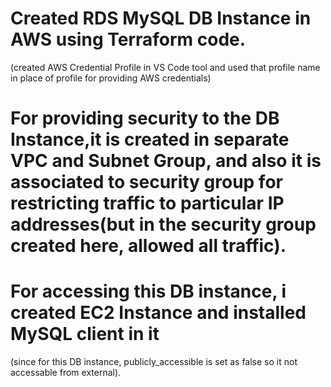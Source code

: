 # Created RDS MySQL DB Instance in AWS using Terraform code.
(created AWS Credential Profile in VS Code tool and used that profile name in place of profile for providing AWS credentials)
# For providing security to the DB Instance,it is created in separate VPC and Subnet Group, and also it is associated to security group for restricting traffic to particular IP addresses(but in the security group created here, allowed all traffic).
# For accessing this DB instance, i created EC2 Instance and installed MySQL client in it
  (since for this DB instance, publicly_accessible is set as false so it not accessable from external).

  
